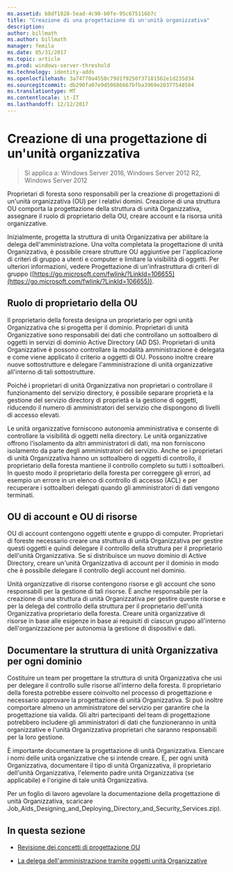 ```yaml
---
ms.assetid: b8df1828-5ead-4c90-b0fe-95c675116b7c
title: "Creazione di una progettazione di un'unità organizzativa"
description: 
author: billmath
ms.author: billmath
manager: femila
ms.date: 05/31/2017
ms.topic: article
ms.prod: windows-server-threshold
ms.technology: identity-adds
ms.openlocfilehash: 3a74770a4558c79d1f9250f37181562e1d235d34
ms.sourcegitcommit: db290fa07e9d50686667bfba3969e20377548504
ms.translationtype: MT
ms.contentlocale: it-IT
ms.lasthandoff: 12/12/2017
---
```

# <a name="creating-an-organizational-unit-design"></a>Creazione di una progettazione di un'unità organizzativa

>Si applica a: Windows Server 2016, Windows Server 2012 R2, Windows Server 2012

Proprietari di foresta sono responsabili per la creazione di progettazioni di un'unità organizzativa (OU) per i relativi domini. Creazione di una struttura OU comporta la progettazione della struttura di unità Organizzativa, assegnare il ruolo di proprietario della OU, creare account e la risorsa unità organizzative.  
  
Inizialmente, progetta la struttura di unità Organizzativa per abilitare la delega dell'amministrazione. Una volta completata la progettazione di unità Organizzativa, è possibile creare strutture OU aggiuntive per l'applicazione di criteri di gruppo a utenti e computer e limitare la visibilità di oggetti. Per ulteriori informazioni, vedere Progettazione di un'infrastruttura di criteri di gruppo ([https://go.microsoft.com/fwlink/?LinkId=106655](https://go.microsoft.com/fwlink/?LinkId=106655)).  
  
## <a name="ou-owner-role"></a>Ruolo di proprietario della OU  
Il proprietario della foresta designa un proprietario per ogni unità Organizzativa che si progetta per il dominio. Proprietari di unità Organizzative sono responsabili dei dati che controllano un sottoalbero di oggetti in servizi di dominio Active Directory (AD DS). Proprietari di unità Organizzative è possono controllare la modalità amministrazione è delegata e come viene applicato il criterio a oggetti di OU. Possono inoltre creare nuove sottostrutture e delegare l'amministrazione di unità organizzative all'interno di tali sottostrutture.  
  
Poiché i proprietari di unità Organizzativa non proprietari o controllare il funzionamento del servizio directory, è possibile separare proprietà e la gestione del servizio directory di proprietà e la gestione di oggetti, riducendo il numero di amministratori del servizio che dispongono di livelli di accesso elevati.  
  
Le unità organizzative forniscono autonomia amministrativa e consente di controllare la visibilità di oggetti nella directory. Le unità organizzative offrono l'isolamento da altri amministratori di dati, ma non forniscono isolamento da parte degli amministratori del servizio. Anche se i proprietari di unità Organizzativa hanno un sottoalbero di oggetti di controllo, il proprietario della foresta mantiene il controllo completo su tutti i sottoalberi. In questo modo il proprietario della foresta per correggere gli errori, ad esempio un errore in un elenco di controllo di accesso (ACL) e per recuperare i sottoalberi delegati quando gli amministratori di dati vengono terminati.  
  
## <a name="account-ous-and-resource-ous"></a>OU di account e OU di risorse  
OU di account contengono oggetti utente e gruppo di computer. Proprietari di foreste necessario creare una struttura di unità Organizzativa per gestire questi oggetti e quindi delegare il controllo della struttura per il proprietario dell'unità Organizzativa. Se si distribuisce un nuovo dominio di Active Directory, creare un'unità Organizzativa di account per il dominio in modo che è possibile delegare il controllo degli account nel dominio.  
  
Unità organizzative di risorse contengono risorse e gli account che sono responsabili per la gestione di tali risorse. È anche responsabile per la creazione di una struttura di unità Organizzativa per gestire queste risorse e per la delega del controllo della struttura per il proprietario dell'unità Organizzativa proprietario della foresta. Creare unità organizzative di risorse in base alle esigenze in base ai requisiti di ciascun gruppo all'interno dell'organizzazione per autonomia la gestione di dispositivi e dati.  
  
## <a name="documenting-the-ou-design-for-each-domain"></a>Documentare la struttura di unità Organizzativa per ogni dominio  
Costituire un team per progettare la struttura di unità Organizzativa che usi per delegare il controllo sulle risorse all'interno della foresta. Il proprietario della foresta potrebbe essere coinvolto nel processo di progettazione e necessario approvare la progettazione di unità Organizzativa. Si può inoltre comportare almeno un amministratore del servizio per garantire che la progettazione sia valida. Gli altri partecipanti del team di progettazione potrebbero includere gli amministratori di dati che funzioneranno in unità organizzative e l'unità Organizzativa proprietari che saranno responsabili per la loro gestione.  
  
È importante documentare la progettazione di unità Organizzativa. Elencare i nomi delle unità organizzative che si intende creare. E, per ogni unità Organizzativa, documentare il tipo di unità Organizzativa, il proprietario dell'unità Organizzativa, l'elemento padre unità Organizzativa (se applicabile) e l'origine di tale unità Organizzativa.  
  
Per un foglio di lavoro agevolare la documentazione della progettazione di unità Organizzativa, scaricare Job_Aids_Designing_and_Deploying_Directory_and_Security_Services.zip).  
  
## <a name="in-this-section"></a>In questa sezione  
  
-   [Revisione dei concetti di progettazione OU](../../ad-ds/plan/Reviewing-OU-Design-Concepts.md)  
  
-   [La delega dell'amministrazione tramite oggetti unità Organizzative](../../ad-ds/plan/Delegating-Administration-by-Using-OU-Objects.md)  
  


